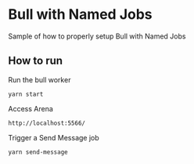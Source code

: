 # Bull with Named Jobs

Sample of how to properly setup Bull with Named Jobs

## How to run

Run the bull worker
```
yarn start
```

Access Arena
```
http://localhost:5566/
```

Trigger a Send Message job
```
yarn send-message
```
